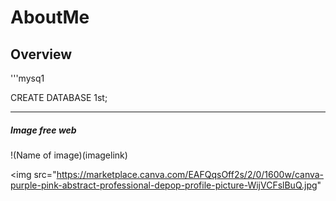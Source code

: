 # AboutMe

## Overview


'''mysq1

CREATE DATABASE 1st;

---

##### Image free web
!(Name of image)(imagelink)

<img
src="https://marketplace.canva.com/EAFQqsOff2s/2/0/1600w/canva-purple-pink-abstract-professional-depop-profile-picture-WijVCFslBuQ.jpg"
